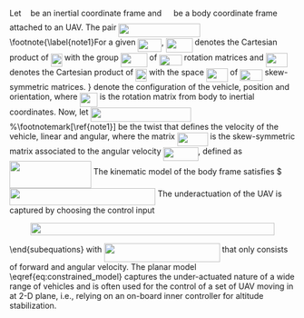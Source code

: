 Let <img src="https://rawgit.com/andreaalessandretti/VirtualArena/master/svgs/21fd4e8eecd6bdf1a4d3d6bd1fb8d733.svg?invert_in_darkmode" align=middle width=8.4843pt height=22.38192pt/> be an inertial coordinate frame and <img src="https://rawgit.com/andreaalessandretti/VirtualArena/master/svgs/61e84f854bc6258d4108d08d4c4a0852.svg?invert_in_darkmode" align=middle width=13.243725pt height=22.38192pt/> be a body coordinate frame attached to an UAV. The pair <img src="https://rawgit.com/andreaalessandretti/VirtualArena/master/svgs/db13ad244a5538f130b5418ab8fa6f0a.svg?invert_in_darkmode" align=middle width=143.1342pt height=24.56553pt/>\footnote{\label{note1}For a given <img src="https://rawgit.com/andreaalessandretti/VirtualArena/master/svgs/9a9eea106fd837c0267139545133fe4e.svg?invert_in_darkmode" align=middle width=41.70804pt height=22.56408pt/>, <img src="https://rawgit.com/andreaalessandretti/VirtualArena/master/svgs/997c855888a430e999f2c715ab8ffca3.svg?invert_in_darkmode" align=middle width=46.59435pt height=24.56553pt/> denotes the Cartesian product of <img src="https://rawgit.com/andreaalessandretti/VirtualArena/master/svgs/8a86f4a11e2fbfc03de61d587ba826de.svg?invert_in_darkmode" align=middle width=19.923585pt height=22.56408pt/> with the group <img src="https://rawgit.com/andreaalessandretti/VirtualArena/master/svgs/81faa3cbf09b267aa73c27b241c82f2f.svg?invert_in_darkmode" align=middle width=46.506075pt height=24.56553pt/> of <img src="https://rawgit.com/andreaalessandretti/VirtualArena/master/svgs/3add1221abfa79cb14021bc2dacd5725.svg?invert_in_darkmode" align=middle width=39.703455pt height=19.10667pt/> rotation matrices and <img src="https://rawgit.com/andreaalessandretti/VirtualArena/master/svgs/b3d43ea83683f69839b82bf19171f036.svg?invert_in_darkmode" align=middle width=37.869975pt height=24.56553pt/> denotes the Cartesian product of <img src="https://rawgit.com/andreaalessandretti/VirtualArena/master/svgs/8a86f4a11e2fbfc03de61d587ba826de.svg?invert_in_darkmode" align=middle width=19.923585pt height=22.56408pt/> with the space  <img src="https://rawgit.com/andreaalessandretti/VirtualArena/master/svgs/2379519bcb05396f04b4accb2ef4c4c3.svg?invert_in_darkmode" align=middle width=38.18265pt height=24.56553pt/> of <img src="https://rawgit.com/andreaalessandretti/VirtualArena/master/svgs/3add1221abfa79cb14021bc2dacd5725.svg?invert_in_darkmode" align=middle width=39.703455pt height=19.10667pt/> skew-symmetric matrices. } denote the configuration of the vehicle, position and orientation, where  <img src="https://rawgit.com/andreaalessandretti/VirtualArena/master/svgs/9f17a8869fae32435d1b360980e0d59b.svg?invert_in_darkmode" align=middle width=31.213545pt height=24.56553pt/> is the rotation matrix from  body to inertial coordinates. Now, let <img src="https://rawgit.com/andreaalessandretti/VirtualArena/master/svgs/14a12088ca08e01cd62e5a13a16933b4.svg?invert_in_darkmode" align=middle width=177.169245pt height=24.56553pt/> %\footnotemark[\ref{note1}]
 be the twist that defines the velocity of the vehicle, linear and angular, where the matrix <img src="https://rawgit.com/andreaalessandretti/VirtualArena/master/svgs/181743204147e8724f68589b3beca646.svg?invert_in_darkmode" align=middle width=54.00087pt height=24.56553pt/> is the skew-symmetric matrix associated to the angular velocity <img src="https://rawgit.com/andreaalessandretti/VirtualArena/master/svgs/3c745e329d420cb1125671f500fe1c0c.svg?invert_in_darkmode" align=middle width=61.31334pt height=24.56553pt/>, defined as
<img src="https://rawgit.com/andreaalessandretti/VirtualArena/master/svgs/427815ec77e3d63d5f2d1222ee350dec.svg?invert_in_darkmode" align=middle width=144.125685pt height=47.66652pt/>
The kinematic model of the body frame satisfies
$<img src="https://rawgit.com/andreaalessandretti/VirtualArena/master/svgs/ac1c83f433c5c8c867014ac017fe16c3.svg?invert_in_darkmode" align=middle width=257.367495pt height=30.18576pt/>
The underactuation of the UAV is captured by choosing the control input 
<p align="center"><img src="https://rawgit.com/andreaalessandretti/VirtualArena/master/svgs/b597c08ac12039cae1b2b46ddc14d28a.svg?invert_in_darkmode" align=middle width=430.88265pt height=21.95985pt/></p>
\end{subequations}
with <img src="https://rawgit.com/andreaalessandretti/VirtualArena/master/svgs/738d8637c8da09da7bda826cf834687d.svg?invert_in_darkmode" align=middle width=204.130245pt height=32.55549pt/>
that only consists of forward and angular velocity. The planar model \eqref{eq:constrained_model} captures the under-actuated nature of a wide range of vehicles and is often used for the control of a set of UAV moving in at 2-D plane, i.e., relying on an on-board inner controller for altitude stabilization. 
